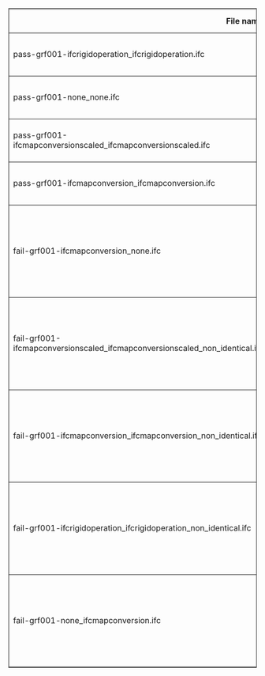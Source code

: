 <table border="1" class="dataframe">
  <thead>
    <tr style="text-align: right;">
      <th>File name</th>
      <th>Expected result</th>
      <th>Description</th>
    </tr>
  </thead>
  <tbody>
    <tr>
      <td>pass-grf001-ifcrigidoperation_ifcrigidoperation.ifc</td>
      <td>pass</td>
      <td>NA / Automatically generated markdown</td>
    </tr>
    <tr>
      <td>pass-grf001-none_none.ifc</td>
      <td>pass</td>
      <td>NA / Automatically generated markdown</td>
    </tr>
    <tr>
      <td>pass-grf001-ifcmapconversionscaled_ifcmapconversionscaled.ifc</td>
      <td>pass</td>
      <td>NA / Automatically generated markdown</td>
    </tr>
    <tr>
      <td>pass-grf001-ifcmapconversion_ifcmapconversion.ifc</td>
      <td>pass</td>
      <td>NA / Automatically generated markdown</td>
    </tr>
    <tr>
      <td>fail-grf001-ifcmapconversion_none.ifc</td>
      <td>fail</td>
      <td>Result 1: {'Instance_id': '11', 'Expected': "{'value': 'identical'}", 'Observed': "{'value': 'Not identical'}"}</td>
    </tr>
    <tr>
      <td>fail-grf001-ifcmapconversionscaled_ifcmapconversionscaled_non_identical.ifc</td>
      <td>fail</td>
      <td>Result 1: {'Instance_id': '11', 'Expected': "{'value': 'identical'}", 'Observed': "{'value': 'Not identical'}"}</td>
    </tr>
    <tr>
      <td>fail-grf001-ifcmapconversion_ifcmapconversion_non_identical.ifc</td>
      <td>fail</td>
      <td>Result 1: {'Instance_id': '11', 'Expected': "{'value': 'identical'}", 'Observed': "{'value': 'Not identical'}"}</td>
    </tr>
    <tr>
      <td>fail-grf001-ifcrigidoperation_ifcrigidoperation_non_identical.ifc</td>
      <td>fail</td>
      <td>Result 1: {'Instance_id': '11', 'Expected': "{'value': 'identical'}", 'Observed': "{'value': 'Not identical'}"}</td>
    </tr>
    <tr>
      <td>fail-grf001-none_ifcmapconversion.ifc</td>
      <td>fail</td>
      <td>Result 1: {'Instance_id': '11', 'Expected': "{'value': 'identical'}", 'Observed': "{'value': 'Not identical'}"}</td>
    </tr>
  </tbody>
</table>
